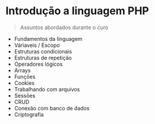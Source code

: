 # Introdução a linguagem PHP

> Assuntos abordados durante o curo

- Fundamentos da linguagem
- Váriaveis / Escopo
- Estruturas condicionais
- Estruturas de repetição
- Operadores lógicos
- Arrays
- Funçōes
- Cookies
- Trabalhando com arquivos
- Sessōes
- CRUD
- Conexão com banco de dados
- Criptografia
